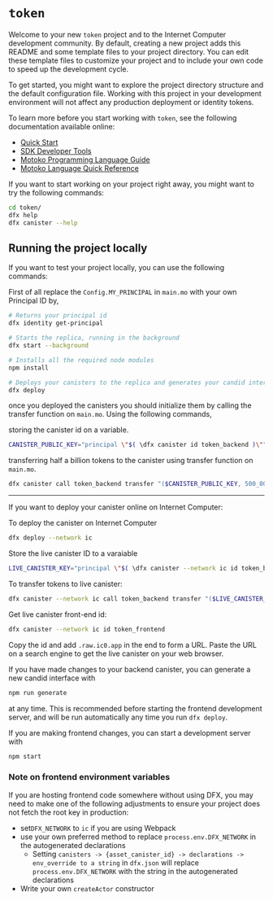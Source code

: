 # `token`

Welcome to your new `token` project and to the Internet Computer development community. By default, creating a new project adds this README and some template files to your project directory. You can edit these template files to customize your project and to include your own code to speed up the development cycle.

To get started, you might want to explore the project directory structure and the default configuration file. Working with this project in your development environment will not affect any production deployment or identity tokens.

To learn more before you start working with `token`, see the following documentation available online:

- [Quick Start](https://internetcomputer.org/docs/current/developer-docs/setup/deploy-locally)
- [SDK Developer Tools](https://internetcomputer.org/docs/current/developer-docs/setup/install)
- [Motoko Programming Language Guide](https://internetcomputer.org/docs/current/motoko/main/motoko)
- [Motoko Language Quick Reference](https://internetcomputer.org/docs/current/motoko/main/language-manual)

If you want to start working on your project right away, you might want to try the following commands:

```bash
cd token/
dfx help
dfx canister --help
```

## Running the project locally

If you want to test your project locally, you can use the following commands:

First of all replace the `Config.MY_PRINCIPAL` in `main.mo` with your own Principal ID by,

```bash
# Returns your principal id
dfx identity get-principal
```

```bash
# Starts the replica, running in the background
dfx start --background

# Installs all the required node modules
npm install

# Deploys your canisters to the replica and generates your candid interface
dfx deploy
```
once you deployed the canisters you should initialize them by calling the transfer function on `main.mo`. Using the following commands,

storing the canister id on a variable.

```bash
CANISTER_PUBLIC_KEY="principal \"$( \dfx canister id token_backend )\""
```

transferring half a billion tokens to the canister using transfer function on `main.mo`.

```bash
dfx canister call token_backend transfer "($CANISTER_PUBLIC_KEY, 500_000_000)"
```

---------------------------------------------------------------------------------------------------------------------------------------------


If you want to deploy your canister online on Internet Computer:

To deploy the canister on Internet Computer
```bash
dfx deploy --network ic
```

Store the live canister ID to a varaiable

```bash
LIVE_CANISTER_KEY="principal \"$( \dfx canister --network ic id token_backend )\""
```

To transfer tokens to live canister:

```bash
dfx canister --network ic call token_backend transfer "($LIVE_CANISTER_KEY, 500_000_000)"
```

Get live canister front-end id:

```bash
dfx canister --network ic id token_frontend
```

Copy the id and add `.raw.ic0.app` in the end to form a URL. Paste the URL on a search engine to get the live canister on your web browser.


If you have made changes to your backend canister, you can generate a new candid interface with 

```bash
npm run generate
```

at any time. This is recommended before starting the frontend development server, and will be run automatically any time you run `dfx deploy`.

If you are making frontend changes, you can start a development server with

```bash
npm start
```

### Note on frontend environment variables

If you are hosting frontend code somewhere without using DFX, you may need to make one of the following adjustments to ensure your project does not fetch the root key in production:

- set`DFX_NETWORK` to `ic` if you are using Webpack
- use your own preferred method to replace `process.env.DFX_NETWORK` in the autogenerated declarations
  - Setting `canisters -> {asset_canister_id} -> declarations -> env_override to a string` in `dfx.json` will replace `process.env.DFX_NETWORK` with the string in the autogenerated declarations
- Write your own `createActor` constructor
